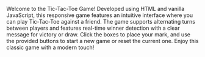 Welcome to the Tic-Tac-Toe Game! Developed using HTML and vanilla JavaScript, this responsive game features an intuitive interface where you can play Tic-Tac-Toe against a friend. The game supports alternating turns between players and features real-time winner detection with a clear message for victory or draw. Click the boxes to place your mark, and use the provided buttons to start a new game or reset the current one. Enjoy this classic game with a modern touch!
